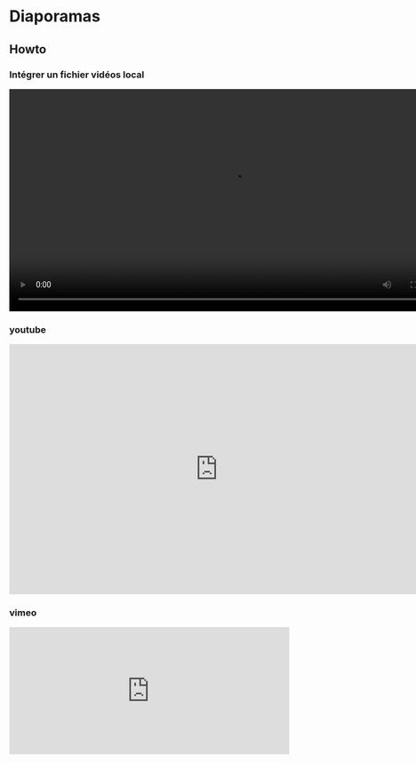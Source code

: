 # Diaporamas

## Howto
### Intégrer un fichier vidéos local

<video controls width="800">
  <source src="../../assets/vid/taxonomie.mp4" type="video/mp4">
  <p>Votre navigateur ne prend pas en charge les vidéos HTML5.
     Voici <a href="../../assets/vid/taxonomie.mp4">un lien pour télécharger la vidéo</a>.</p>
</video>

### youtube

<iframe width="750" height="450" src="https://www.youtube.com/embed/1NMEECDWdxU" title="YouTube video player" frameborder="0" allow="accelerometer; autoplay; clipboard-write; encrypted-media; gyroscope; picture-in-picture; web-share" allowfullscreen></iframe>

### vimeo

<div style="padding:45.45% 0 0 0;position:relative;"><iframe src="https://player.vimeo.com/video/72647321?h=25819b7f79&amp;badge=0&amp;autopause=0&amp;player_id=0&amp;app_id=58479" frameborder="0" allow="autoplay; fullscreen; picture-in-picture" allowfullscreen style="position:absolute;top:0;left:0;width:100%;height:100%;" title="2001 sc&amp;egrave;ne introdutive"></iframe></div><script src="https://player.vimeo.com/api/player.js"></script>

